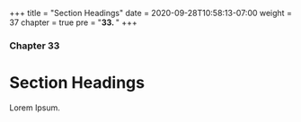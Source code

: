 +++
title = "Section Headings"
date = 2020-09-28T10:58:13-07:00
weight = 37
chapter = true
pre = "<b>33. </b>"
+++

### Chapter 33

# Section Headings

Lorem Ipsum.